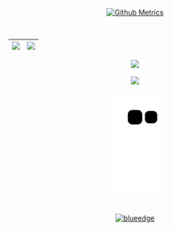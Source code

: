 
 
 <div>
<div align="center">
  <a href="https://rokibulroni.com/">
 
  
   <p>

<img width="500" src="https://metrics.lecoq.io/rokibulroni" alt="Github Metrics">
  
<br>

</p>

<br>

|![](https://github-readme-stats.vercel.app/api?username=rokibulroni&&show_icons=true&title_color=ffffff&icon_color=bb2acf&text_color=daf7dc&bg_color=151515)|![](https://github-readme-stats.vercel.app/api/top-langs/?username=rokibulroni&layout=compact&theme=tokyonight&langs_count=10)|
|-|-|


  <img height="180em" src="https://github-readme-streak-stats.herokuapp.com/?user=rokibulroni&theme=dark"/>

![](https://activity-graph.herokuapp.com/graph?username=rokibulroni&theme=redical)

![snake](https://raw.githubusercontent.com/rokibulroni/rokibulroni/output/github-contribution-grid-snake.svg)

<br>
<p align="center"><p align="center"> <img src="https://komarev.com/ghpvc/?username=rokibulroni" alt="blueedge"/> </p>  </p>
<br>


   
</div>


 

